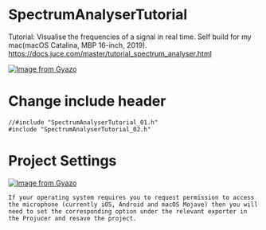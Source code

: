# SpectrumAnalyserTutorial
Tutorial: Visualise the frequencies of a signal in real time. Self build for my mac(macOS Catalina, MBP 16-inch, 2019).  
https://docs.juce.com/master/tutorial_spectrum_analyser.html

[![Image from Gyazo](https://i.gyazo.com/9efe4b38808ee31634eb525ddde63904.gif)](https://gyazo.com/9efe4b38808ee31634eb525ddde63904)
# Change include header

```
//#include "SpectrumAnalyserTutorial_01.h"
#include "SpectrumAnalyserTutorial_02.h"
```

# Project Settings

[![Image from Gyazo](https://i.gyazo.com/a367a523eab417304a10b529dd92e1b2.png)](https://gyazo.com/a367a523eab417304a10b529dd92e1b2)

```
If your operating system requires you to request permission to access the microphone (currently iOS, Android and macOS Mojave) then you will need to set the corresponding option under the relevant exporter in the Projucer and resave the project.
```
